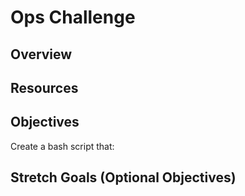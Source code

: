 # Ops Challenge

## Overview

## Resources

[]()

## Objectives

Create a bash script that:

## Stretch Goals (Optional Objectives)
